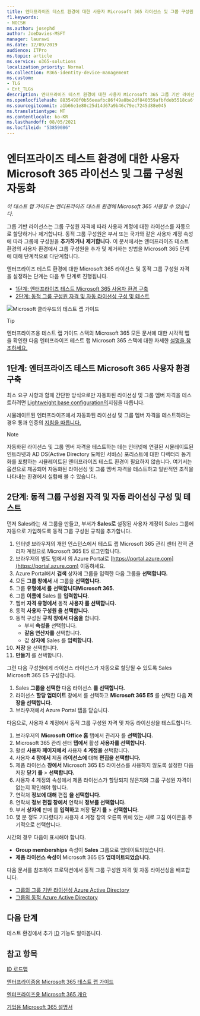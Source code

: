 ```yaml
---
title: 엔터프라이즈 테스트 환경에 대한 사용자 Microsoft 365 라이선스 및 그룹 구성원 자동화
f1.keywords:
- NOCSH
ms.author: josephd
author: JoeDavies-MSFT
manager: laurawi
ms.date: 12/09/2019
audience: ITPro
ms.topic: article
ms.service: o365-solutions
localization_priority: Normal
ms.collection: M365-identity-device-management
ms.custom:
- TLG
- Ent_TLGs
description: 엔터프라이즈 테스트 환경에 대한 사용자 Microsoft 365 그룹 기반 라이선싱 및 동적 그룹 구성원을 구성합니다.
ms.openlocfilehash: 8835498f0b56eeafbc86f49a0be2df840359afbfdeb5518ca6fe521b64c8c652
ms.sourcegitcommit: a1b66e1e80c25d14d67a9b46c79ec7245d88e045
ms.translationtype: MT
ms.contentlocale: ko-KR
ms.lasthandoff: 08/05/2021
ms.locfileid: "53859086"
---
```

# <a name="automate-licensing-and-group-membership-for-your-microsoft-365-for-enterprise-test-environment"></a>엔터프라이즈 테스트 환경에 대한 사용자 Microsoft 365 라이선스 및 그룹 구성원 자동화

*이 테스트 랩 가이드는 엔터프라이즈 테스트 환경에 Microsoft 365 사용할 수 있습니다.*

그룹 기반 라이선스는 그룹 구성원 자격에 따라 사용자 계정에 대한 라이선스를 자동으로 할당하거나 제거합니다. 동적 그룹 구성원은 부서 또는 국가와 같은 사용자 계정 속성에 따라 그룹에 구성원을 **추가하거나** **제거합니다.** 이 문서에서는 엔터프라이즈 테스트 환경의 사용자 환경에서 그룹 구성원을 추가 및 제거하는 방법을 Microsoft 365 단계에 대해 단계적으로 다단계합니다.

엔터프라이즈 테스트 환경에 대한 Microsoft 365 라이선스 및 동적 그룹 구성원 자격을 설정하는 단계는 다음 두 단계로 진행됩니다.

- [1단계: 엔터프라이즈 테스트 Microsoft 365 사용자 환경 구축](#phase-1-build-out-your-microsoft-365-for-enterprise-test-environment)
- [2단계: 동적 그룹 구성원 자격 및 자동 라이선싱 구성 및 테스트](#phase-2-configure-and-test-dynamic-group-membership-and-automatic-licensing)

![Microsoft 클라우드의 테스트 랩 가이드](../media/m365-enterprise-test-lab-guides/cloud-tlg-icon.png) 
    
> [!TIP]
> 엔터프라이즈용 테스트 랩 가이드 스택의 Microsoft 365 모든 문서에 대한 시각적 맵을 확인한 다음 엔터프라이즈 테스트 랩 Microsoft 365 스택에 대한 자세한 [설명을 참조하세요.](../downloads/Microsoft365EnterpriseTLGStack.pdf)
  
## <a name="phase-1-build-out-your-microsoft-365-for-enterprise-test-environment"></a>1단계: 엔터프라이즈 테스트 Microsoft 365 사용자 환경 구축

최소 요구 사항과 함께 간단한 방식으로만 자동화된 라이선싱 및 그룹 멤버 자격을 테스트하려면 [Lightweight base configuration의](lightweight-base-configuration-microsoft-365-enterprise.md)지침을 따릅니다.
  
시뮬레이트된 엔터프라이즈에서 자동화된 라이선싱 및 그룹 멤버 자격을 테스트하려는 경우 통과 인증의 [지침을 따릅니다.](pass-through-auth-m365-ent-test-environment.md)
  
> [!NOTE]
> 자동화된 라이선스 및 그룹 멤버 자격을 테스트하는 데는 인터넷에 연결된 시뮬레이트된 인트라넷과 AD DS(Active Directory 도메인 서비스) 포리스트에 대한 디렉터리 동기화를 포함하는 시뮬레이트된 엔터프라이즈 테스트 환경이 필요하지 않습니다. 여기서는 옵션으로 제공되어 자동화된 라이선싱 및 그룹 멤버 자격을 테스트하고 일반적인 조직을 나타내는 환경에서 실험해 볼 수 있습니다.
  
## <a name="phase-2-configure-and-test-dynamic-group-membership-and-automatic-licensing"></a>2단계: 동적 그룹 구성원 자격 및 자동 라이선싱 구성 및 테스트

먼저 Sales라는 새 그룹을 만들고, 부서가 **Sales로** 설정된 사용자  계정이 Sales 그룹에 자동으로 가입하도록 동적 그룹 구성원 규칙을 추가합니다.

1. 인터넷 브라우저의 개인 인스턴스에서 테스트 랩 [](https://admin.microsoft.com) Microsoft 365 관리 센터 전역 관리자 계정으로 Microsoft 365 E5 로그인합니다.
2. 브라우저의 별도 탭에서 의 Azure Portal로 [https://portal.azure.com](https://portal.azure.com) 이동하세요.
3. Azure Portal에서 **검색** 상자에 그룹을 입력한 다음 그룹을 **선택합니다.**
4. 모든 **그룹 창에서** 새 그룹을 **선택합니다.**
5. 그룹 **유형에서 를** **선택합니다Microsoft 365.**
6. 그룹 **이름에** Sales 를 **입력합니다.**
7. 멤버 **자격 유형에서** 동적 **사용자 를 선택합니다.**
8. 동적 **사용자 구성원 을 선택합니다.**
9. 동적 구성원 **규칙 창에서 다음을** 합니다. 
   - 부서 **속성을** 선택합니다.
   - **같음 연산자를** 선택합니다.
   - 값 **상자에** Sales 를 **입력합니다.**
10. **저장** 을 선택합니다.
11. **만들기** 를 선택합니다.

그런 다음 구성원에게 라이선스 라이선스가 자동으로 할당될 수 있도록 Sales Microsoft 365 E5 구성합니다.

1. Sales **그룹을 선택한** 다음 라이선스 **를 선택합니다.**
2. 라이선스 **할당 업데이트** 창에서 를 선택하고 **Microsoft 365 E5** 를 선택한 다음 **저장을 선택합니다.**
3. 브라우저에서 Azure Portal 탭을 닫습니다.

다음으로, 사용자 4 계정에서 동적 그룹 구성원 자격 및 자동 라이선싱을 테스트합니다.

1. 브라우저의 **Microsoft Office 홈** 탭에서 관리자 를 **선택합니다.**
2. Microsoft 365 관리 센터 **탭에서** 활성 **사용자를 선택합니다.**
3. 활성 **사용자 페이지에서** 사용자 **4 계정을** 선택합니다.
4. 사용자 **4 창에서** 제품 **라이선스에** 대해 **편집을 선택합니다.**
5. 제품 라이선스 **창에서** Microsoft 365 E5 라이선스를 사용하지 않도록 설정한 다음 저장 **닫기** **를**  >  **선택합니다.**
6. 사용자 4 계정의 속성에서 제품 라이선스가 할당되지 않은지와 그룹 구성원 자격이 없는지 확인해야 합니다.
7. 연락처 **정보에 대해** 편집 **을 선택합니다.**
8. 연락처 **정보 편집 창에서** 연락처 **정보를 선택합니다.**
9. 부서 **상자에** 판매 를 **입력하고** 저장 **닫기 를**  >  **선택합니다.**
10. 몇 분 정도 기다렸다가 사용자  4 계정 창의 오른쪽 위에 있는 새로 고침 아이콘을 주기적으로 선택합니다.

시간의 경우 다음이 표시해야 합니다.

- **Group memberships** 속성이 **Sales** 그룹으로 업데이트되었습니다.
- **제품 라이선스 속성이** Microsoft 365 E5 **업데이트되었습니다.**

다음 문서를 참조하여 프로덕션에서 동적 그룹 구성원 자격 및 자동 라이선싱을 배포합니다.

- [그룹의 그룹 기반 라이선싱 Azure Active Directory](/azure/active-directory/fundamentals/active-directory-licensing-whatis-azure-portal)
- [그룹의 동적 Azure Active Directory](/azure/active-directory/users-groups-roles/groups-create-rule)

## <a name="next-step"></a>다음 단계

테스트 환경에서 추가 [ID](m365-enterprise-test-lab-guides.md#identity) 기능도 알아봅니다.

## <a name="see-also"></a>참고 항목

[ID 로드맵](identity-roadmap-microsoft-365.md)

[엔터프라이증용 Microsoft 365 테스트 랩 가이드](m365-enterprise-test-lab-guides.md)

[엔터프라이즈용 Microsoft 365 개요](microsoft-365-overview.md)

[기업용 Microsoft 365 설명서](/microsoft-365-enterprise/)